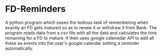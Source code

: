 # FD-Reminders
A python program which eases the tedious task of remembering when exactly an FD gets matured so as to renew it or withdraw it from Bank.
The program reads data from a csv file with all the data and calculates the time remaining for a FD to mature.
It then uses google calenedar API to add all these as events into the user's google calendar setting a reminder automatically.
